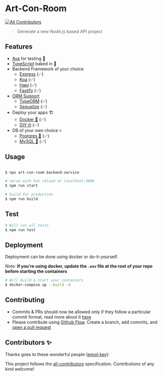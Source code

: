 # Art-Con-Room

<!-- ALL-CONTRIBUTORS-BADGE:START - Do not remove or modify this section -->
[![All Contributors](https://img.shields.io/badge/all_contributors-3-orange.svg?style=flat-square)](#contributors-)
<!-- ALL-CONTRIBUTORS-BADGE:END -->

> Generate a new Node.js based API project 

## Features

- [Ava](https://ava.li) for testing 🧪
- [TypeScript](https://typescript.nuxtjs.org/) baked in 🙌
- Backend Framework of your choice
  - [Express](http://expressjs.com/) (✅)
  - [Koa](https://koajs.com/) (✅)
  - [Hapi](https://hapi.dev/) (✅)
  - [Fastify](https://www.fastify.io/) (✅)
- [ORM Support]()
  - [TypeORM](https://typeorm.io/) (✅)
  - [Sequelize](https://sequelize.org/) (✅)
- Deploy your apps 🏗
  - [Docker 🐳](https://www.docker.com/) (✅)
  - [DIY 🤓]() (✅)
- DB of your own choice ⌗
  - [Postgres 🐘](https://www.postgresql.org/) (✅)
  - [MySQL 🐬](https://www.mysql.com/) (✅)

## Usage
``` bash

$ npx art-con-room backend-service

# serve with hot reload at localhost:3000
$ npm run start

# build for production
$ npm run build
```

## Test

```bash
# Will run all tests
$ npm run test
```

## Deployment

Deployment can be done using docker or do-it-yourself.

_Note_: **If you're using docker, update the `.env` file at the root of your repo before starting the containers**

```bash
# Will build & start your containers
$ docker-compose up --build -d
```

## Contributing

- Commits & PRs should now be allowed only if they follow a particular commit format, read more about it [here](https://github.com/conventional-changelog/commitlint/tree/master/%40commitlint/config-conventional#type-enum)
- Please contribute using [Github Flow](https://guides.github.com/introduction/flow/). Create a branch, add commits, and [open a pull request](https://github.com/compare)

## Contributors ✨

Thanks goes to these wonderful people ([emoji key](https://allcontributors.org/docs/en/emoji-key)):

<!-- ALL-CONTRIBUTORS-LIST:START - Do not remove or modify this section -->
<!-- prettier-ignore-start -->
<!-- markdownlint-disable -->


<!-- markdownlint-enable -->
<!-- prettier-ignore-end -->
<!-- ALL-CONTRIBUTORS-LIST:END -->

This project follows the [all-contributors](https://github.com/all-contributors/all-contributors) specification. Contributions of any kind welcome!